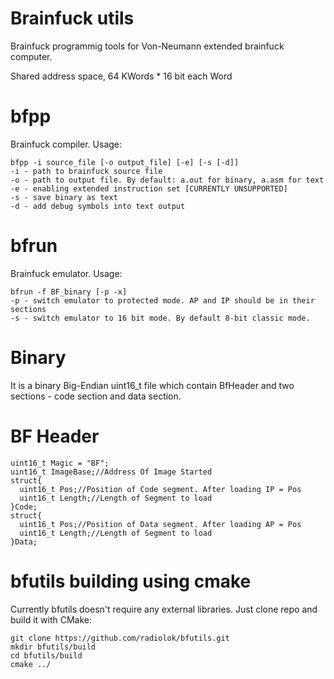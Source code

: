 # Brainfuck utils

Brainfuck programmig tools for Von-Neumann extended brainfuck computer.

Shared address space, 64 KWords * 16 bit each Word

# bfpp

Brainfuck compiler. Usage:
```
bfpp -i source_file [-o output_file] [-e] [-s [-d]]
-i - path to brainfuck source file
-o - path to output file. By default: a.out for binary, a.asm for text
-e - enabling extended instruction set [CURRENTLY UNSUPPORTED]
-s - save binary as text
-d - add debug symbols into text output
```
# bfrun
Brainfuck emulator. Usage:
```
bfrun -f BF_binary [-p -x]
-p - switch emulator to protected mode. AP and IP should be in their sections
-s - switch emulator to 16 bit mode. By default 8-bit classic mode.
```

# Binary

It is a binary Big-Endian uint16_t file which contain BfHeader and two sections - code section and data section. 

# BF Header

```
uint16_t Magic = "BF";
uint16_t ImageBase;//Address Of Image Started
struct{
  uint16_t Pos;//Position of Code segment. After loading IP = Pos
  uint16_t Length;//Length of Segment to load
}Code;
struct{
  uint16_t Pos;//Position of Data segment. After loading AP = Pos
  uint16_t Length;//Length of Segment to load
}Data;
```

# bfutils building using cmake

Currently bfutils doesn't require any external libraries. Just clone repo and build it with CMake:

```
git clone https://github.com/radiolok/bfutils.git
mkdir bfutils/build
cd bfutils/build
cmake ../
```
